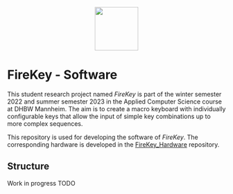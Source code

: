 <p align="center">
  <img width="" height="100" src="https://user-images.githubusercontent.com/35914049/210417180-676096d7-a9f0-4359-a83d-85045c853c2d.svg">
</p>

# FireKey - Software
This student research project named *FireKey* is part of the winter semester 2022 and summer semester 2023 in the Applied Computer Science course at DHBW Mannheim. The aim is to create a macro keyboard with individually configurable keys that allow the input of simple key combinations up to more complex sequences.

This repository is used for developing the software of *FireKey*. The corresponding hardware is developed in the [FireKey_Hardware](https://github.com/FrederikWolter/FireKey_Hardware) repository.

## Structure
Work in progress TODO
